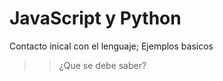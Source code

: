 # JavaScript y Python
  Contacto inical con el lenguaje;
  Ejemplos basicos
  >> ¿Que se debe saber?
